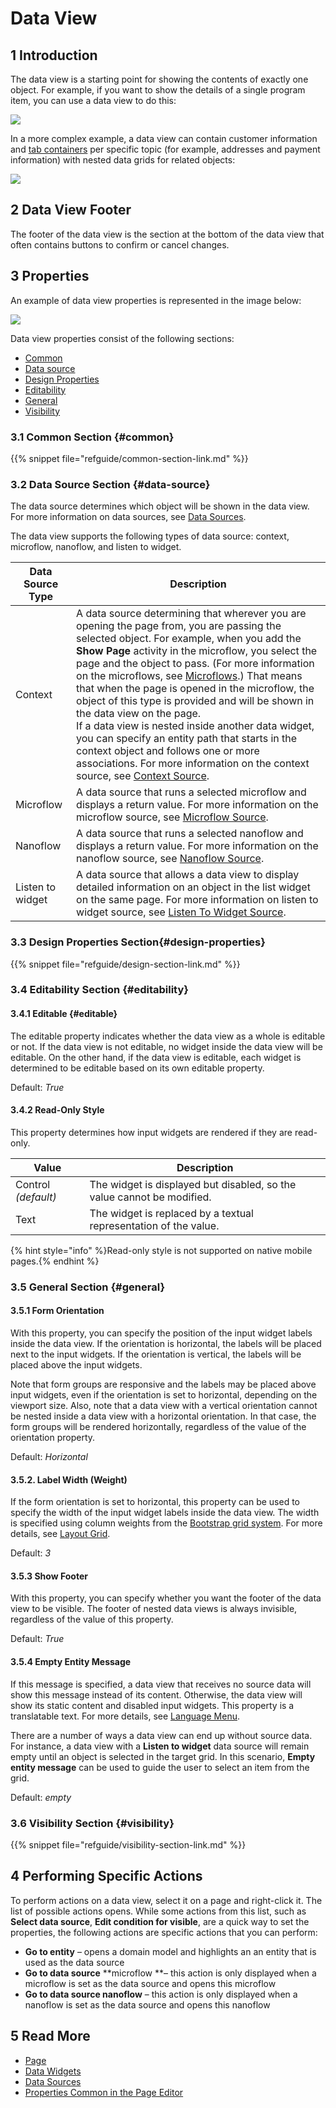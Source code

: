 # Data View

## 1 Introduction

The data view is a starting point for showing the contents of exactly one object. For example, if you want to show the details of a single program item, you can use a data view to do this:

![](attachments/data-widgets/data-view-example-structure-mode.png)

In a more complex example, a data view can contain customer information and [tab containers](tab-container) per specific topic (for example, addresses and payment information) with nested data grids for related objects:

![](attachments/data-widgets/data-view-complex-example.png)

## 2 Data View Footer

The footer of the data view is the section at the bottom of the data view that often contains buttons to confirm or cancel changes.  

## 3 Properties

An example of data view properties is represented in the image below:

![](attachments/data-widgets/data-view-properties.png)


Data view properties consist of the following sections:

* [Common](#common)
* [Data source](#data-source)
* [Design Properties](#design-properties)
* [Editability](#editability)
* [General](#general)
* [Visibility](#visibility)

### 3.1 Common Section {#common}

{{% snippet file="refguide/common-section-link.md" %}}

### 3.2 Data Source Section {#data-source}

The data source determines which object will be shown in the data view. For more information on data sources, see [Data Sources](data-sources).

The data view supports the following types of data source: context, microflow, nanoflow, and listen to widget. 

| Data Source Type | Description                                                  |
| ---------------- | ------------------------------------------------------------ |
| Context          | A data source determining that wherever you are opening the page from, you are passing the selected object. For example, when you add the **Show Page** activity in the microflow, you select the page and the object to pass. (For more information on the microflows, see [Microflows](microflows).) That means that when the page is opened in the microflow, the object of this type is provided and will be shown in the data view on the page. <br />If a data view is nested inside another data widget, you can specify an entity path that starts in the context object and follows one or more associations. For more information on the context source, see [Context Source](context-source).<br /> |
| Microflow        | A data source that runs a selected microflow and displays a return value. For more  information on the microflow source, see [Microflow Source](microflow-source). |
| Nanoflow         | A data source that runs a selected nanoflow and displays a return value. For more  information on the nanoflow source, see [Nanoflow Source](nanoflow-source). |
| Listen to widget | A data source that allows a data view to display detailed information on an object in the list widget on the same page. For more information on listen to widget source, see [Listen To Widget Source](microflow-source). |

### 3.3 Design Properties Section{#design-properties}

{{% snippet file="refguide/design-section-link.md" %}} 

### 3.4 Editability Section {#editability}

#### 3.4.1 Editable {#editable}

The editable property indicates whether the data view as a whole is editable or not. If the data view is not editable, no widget inside the data view will be editable. On the other hand, if the data view is editable, each widget is determined to be editable based on its own editable property.

Default: *True*

#### 3.4.2 Read-Only Style

This property determines how input widgets are rendered if they are read-only. 

| Value   | Description                                                  |
| ------- | ------------------------------------------------------------ |
| Control *(default)*  | The widget is displayed but disabled, so the value cannot be modified. |
| Text    | The widget is replaced by a textual representation of the value. |

{% hint style="info" %}Read-only style is not supported on native mobile pages.{% endhint %}

### 3.5 General Section {#general}

#### 3.5.1 Form Orientation

With this property, you can specify the position of the input widget labels inside the data view. If the orientation is horizontal, the labels will be placed next to the input widgets. If the orientation is vertical, the labels will be placed above the input widgets.

Note that form groups are responsive and the labels may be placed above input widgets, even if the orientation is set to horizontal, depending on the viewport size. Also, note that a data view with a vertical orientation cannot be nested inside a data view with a horizontal orientation. In that case, the form groups will be rendered horizontally, regardless of the value of the orientation property.

Default: *Horizontal*

#### 3.5.2. Label Width (Weight)

If the form orientation is set to horizontal, this property can be used to specify the width of the input widget labels inside the data view. The width is specified using column weights from the [Bootstrap grid system](http://getbootstrap.com/css/#grid). For more details, see [Layout Grid](layout-grid).

Default: *3*

#### 3.5.3 Show Footer

With this property, you can specify whether you want the footer of the data view to be visible. The footer of nested data views is always invisible, regardless of the value of this property.

Default: *True*

#### 3.5.4 Empty Entity Message

If this message is specified, a data view that receives no source data will show this message instead of its content. Otherwise, the data view will show its static content and disabled input widgets. This property is a translatable text. For more details, see [Language Menu](translatable-texts).

There are a number of ways a data view can end up without source data. For instance, a data view with a **Listen to widget** data source will remain empty until an object is selected in the target grid. In this scenario, **Empty entity message** can be used to guide the user to select an item from the grid.

Default: *empty*

### 3.6 Visibility Section {#visibility}

{{% snippet file="refguide/visibility-section-link.md" %}}

## 4 Performing Specific Actions

To perform actions on a data view, select it on a page and right-click it. The list of possible actions opens. While some actions from this list, such as **Select data source**, **Edit condition for visible**, are a quick way to set the properties, the following actions are specific actions that you can perform:

* **Go to entity** – opens a domain model and highlights an an entity that is used as the data source 
* **Go to data source** **microflow **– this action is only displayed when a microflow is set as the data source and opens this microflow 
* **Go to data source nanoflow** – this action is only displayed when a nanoflow is set as the data source and opens this nanoflow

## 5 Read More

* [Page](page)
* [Data Widgets](data-widgets)
* [Data Sources](data-sources)
* [Properties Common in the Page Editor](common-widget-properties)
